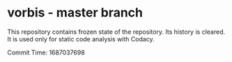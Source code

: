 # vorbis - master branch

This repository contains frozen state of the repository.
Its history is cleared. It is used only for static code
analysis with Codacy.

Commit Time: 1687037698